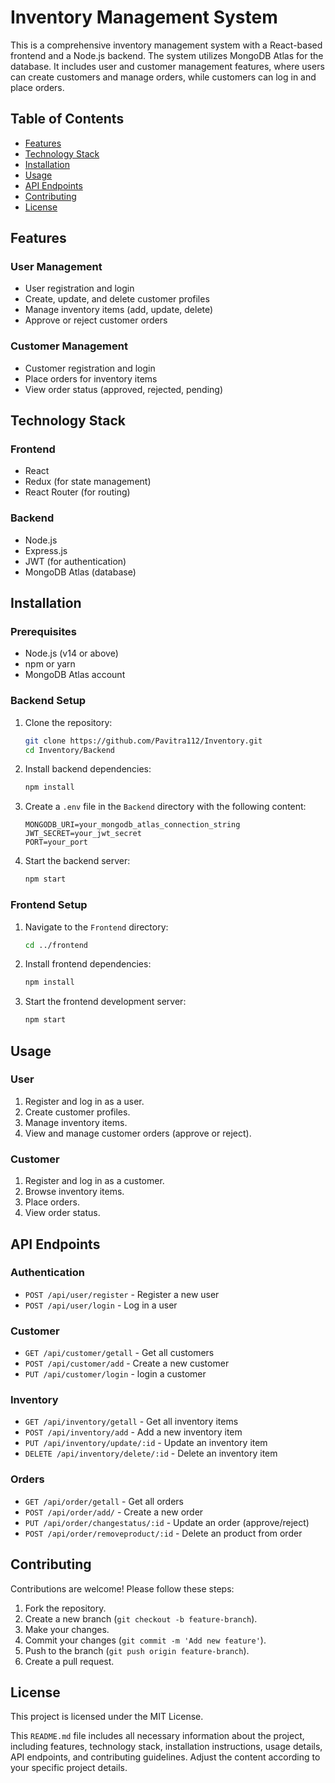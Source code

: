 # Inventory Management System

This is a comprehensive inventory management system with a React-based frontend and a Node.js backend. The system utilizes MongoDB Atlas for the database. It includes user and customer management features, where users can create customers and manage orders, while customers can log in and place orders.

## Table of Contents

- [Features](#features)
- [Technology Stack](#technology-stack)
- [Installation](#installation)
- [Usage](#usage)
- [API Endpoints](#api-endpoints)
- [Contributing](#contributing)
- [License](#license)

## Features

### User Management
- User registration and login
- Create, update, and delete customer profiles
- Manage inventory items (add, update, delete)
- Approve or reject customer orders

### Customer Management
- Customer registration and login
- Place orders for inventory items
- View order status (approved, rejected, pending)

## Technology Stack

### Frontend
- React
- Redux (for state management)
- React Router (for routing)

### Backend
- Node.js
- Express.js
- JWT (for authentication)
- MongoDB Atlas (database)

## Installation

### Prerequisites
- Node.js (v14 or above)
- npm or yarn
- MongoDB Atlas account

### Backend Setup
1. Clone the repository:
   ```sh
   git clone https://github.com/Pavitra112/Inventory.git
   cd Inventory/Backend
   ```

2. Install backend dependencies:
   ```sh
   npm install
   ```

3. Create a `.env` file in the `Backend` directory with the following content:
   ```env
   MONGODB_URI=your_mongodb_atlas_connection_string
   JWT_SECRET=your_jwt_secret
   PORT=your_port
   ```

4. Start the backend server:
   ```sh
   npm start
   ```

### Frontend Setup
1. Navigate to the `Frontend` directory:
   ```sh
   cd ../frontend
   ```

2. Install frontend dependencies:
   ```sh
   npm install
   ```

3. Start the frontend development server:
   ```sh
   npm start
   ```

## Usage

### User
1. Register and log in as a user.
2. Create customer profiles.
3. Manage inventory items.
4. View and manage customer orders (approve or reject).

### Customer
1. Register and log in as a customer.
2. Browse inventory items.
3. Place orders.
4. View order status.

## API Endpoints

### Authentication
- `POST /api/user/register` - Register a new user
- `POST /api/user/login` - Log in a user


### Customer
- `GET /api/customer/getall` - Get all customers
- `POST /api/customer/add` - Create a new customer
- `PUT /api/customer/login` - login a customer

### Inventory
- `GET /api/inventory/getall` - Get all inventory items
- `POST /api/inventory/add` - Add a new inventory item
- `PUT /api/inventory/update/:id` - Update an inventory item
- `DELETE /api/inventory/delete/:id` - Delete an inventory item

### Orders
- `GET /api/order/getall` - Get all orders
- `POST /api/order/add/` - Create a new order
- `PUT /api/order/changestatus/:id` - Update an order (approve/reject)
- `POST /api/order/removeproduct/:id` - Delete an product from order

## Contributing

Contributions are welcome! Please follow these steps:
1. Fork the repository.
2. Create a new branch (`git checkout -b feature-branch`).
3. Make your changes.
4. Commit your changes (`git commit -m 'Add new feature'`).
5. Push to the branch (`git push origin feature-branch`).
6. Create a pull request.

## License

This project is licensed under the MIT License.


This `README.md` file includes all necessary information about the project, including features, technology stack, installation instructions, usage details, API endpoints, and contributing guidelines. Adjust the content according to your specific project details.

